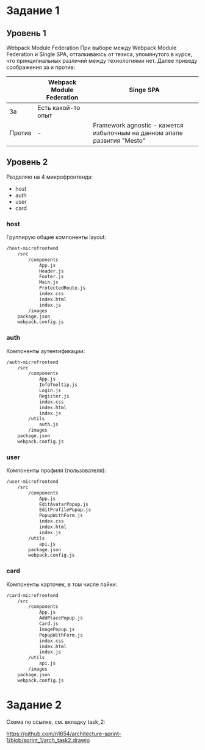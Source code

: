 # Задание 1

## Уровень 1 

Webpack Module Federation
При выборе между Webpack Module Federation и Single SPA, отталкиваюсь от тезиса, упомянутого в курсе, что принципиальных различий между технологиями нет.
Далее приведу соображения за и против:

| | Webpack Module Federation | Singe SPA |
| --- | --- | --- |
| За | Есть какой-то опыт | |
| Против | - | Framework agnostic - кажется избыточным на данном эпапе развития "Mesto" |

## Уровень 2

Разделяю на 4 микрофронтенда:

 - host
 - auth
 - user
 - card


### host

Группирую общие компоненты layout:

```sh
/host-microfrontend
    /src
        /components
            App.js
            Header.js
            Footer.js
            Main.js
            ProtectedRoute.js
            index.css
            index.html
            index.js
        /images
    package.json
    webpack.config.js
```

### auth

Компоненты аутентификации:

```sh
/auth-microfrontend
    /src
        /components
            App.js
            InfoTooltip.js
            Login.js
            Register.js
            index.css
            index.html
            index.js
        /utils
            auth.js
        /images
    package.json
    webpack.config.js 
```

### user

Компоненты профиля (пользователя):

```sh
/user-microfrontend
    /src
        /components
            App.js
            EditAvatarPopup.js
            EditProfilePopup.js
            PopupWithForm.js
            index.css
            index.html
            index.js
        /utils
            api.js
        package.json
        webpack.config.js
```

### card

Компоненты карточек, в том числе лайки:

```sh
/card-microfrontend
    /src
        /components
            App.js
            AddPlacePopup.js
            Card.js
            ImagePopup.js
            PopupWithForm.js
            index.css
            index.html
            index.js
        /utils
            api.js
        /images
    package.json
    webpack.config.js
```

# Задание 2

Схема по ссылке, см. вкладку task_2:

https://github.com/n1654/architecture-sprint-1/blob/sprint_1/arch_task2.drawio